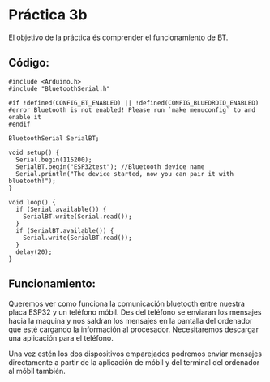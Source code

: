 # Práctica 3b

El objetivo de la práctica és comprender el funcionamiento de BT.

## Código:

```
#include <Arduino.h>
#include "BluetoothSerial.h"
 
#if !defined(CONFIG_BT_ENABLED) || !defined(CONFIG_BLUEDROID_ENABLED)
#error Bluetooth is not enabled! Please run `make menuconfig` to and enable it
#endif
 
BluetoothSerial SerialBT;
 
void setup() {
  Serial.begin(115200);
  SerialBT.begin("ESP32test"); //Bluetooth device name
  Serial.println("The device started, now you can pair it with bluetooth!");
}
 
void loop() {
  if (Serial.available()) {
    SerialBT.write(Serial.read());
  }
  if (SerialBT.available()) {
    Serial.write(SerialBT.read());
  }
  delay(20);
}

```
## Funcionamiento:

Queremos ver como funciona la comunicación bluetooth entre nuestra placa ESP32 y un teléfono móbil.
Des del teléfono se enviaran los mensajes hacia la maquina y nos saldran los mensajes en la pantalla del ordenador que esté cargando la información al procesador. Necesitaremos descargar una aplicación para el teléfono. 

Una vez estén los dos dispositivos emparejados podremos enviar mensajes directamente a partir de la aplicación de móbil y del terminal del ordenador al móbil también.